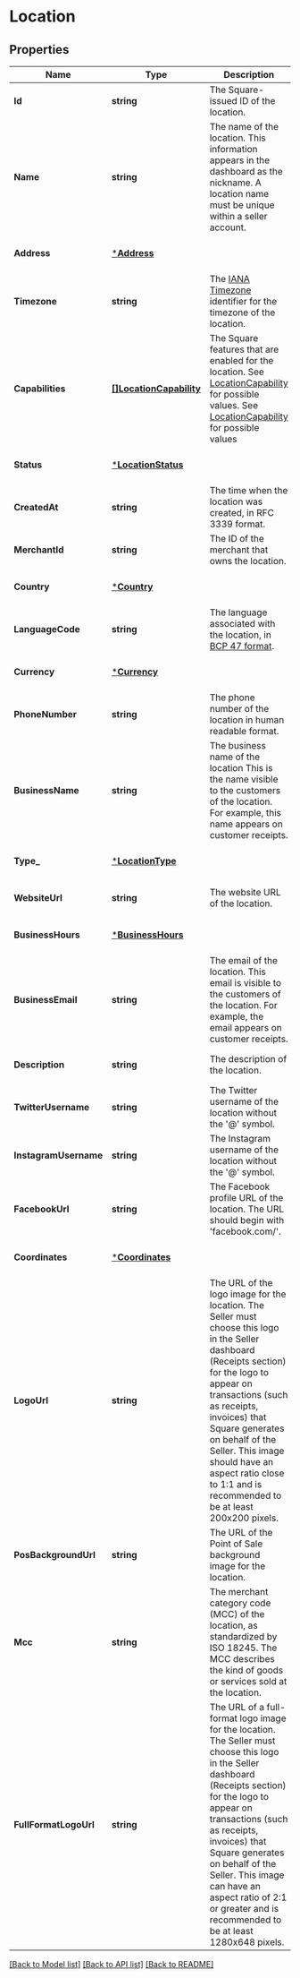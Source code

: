 # Location

## Properties
Name | Type | Description | Notes
------------ | ------------- | ------------- | -------------
**Id** | **string** | The Square-issued ID of the location. | [optional] [default to null]
**Name** | **string** | The name of the location. This information appears in the dashboard as the nickname. A location name must be unique within a seller account. | [optional] [default to null]
**Address** | [***Address**](Address.md) |  | [optional] [default to null]
**Timezone** | **string** | The [IANA Timezone](https://www.iana.org/time-zones) identifier for the timezone of the location. | [optional] [default to null]
**Capabilities** | [**[]LocationCapability**](LocationCapability.md) | The Square features that are enabled for the location. See [LocationCapability](#type-locationcapability) for possible values. See [LocationCapability](#type-locationcapability) for possible values | [optional] [default to null]
**Status** | [***LocationStatus**](LocationStatus.md) |  | [optional] [default to null]
**CreatedAt** | **string** | The time when the location was created, in RFC 3339 format. | [optional] [default to null]
**MerchantId** | **string** | The ID of the merchant that owns the location. | [optional] [default to null]
**Country** | [***Country**](Country.md) |  | [optional] [default to null]
**LanguageCode** | **string** | The language associated with the location, in [BCP 47 format](https://tools.ietf.org/html/bcp47#appendix-A). | [optional] [default to null]
**Currency** | [***Currency**](Currency.md) |  | [optional] [default to null]
**PhoneNumber** | **string** | The phone number of the location in human readable format. | [optional] [default to null]
**BusinessName** | **string** | The business name of the location This is the name visible to the customers of the location. For example, this name appears on customer receipts. | [optional] [default to null]
**Type_** | [***LocationType**](LocationType.md) |  | [optional] [default to null]
**WebsiteUrl** | **string** | The website URL of the location. | [optional] [default to null]
**BusinessHours** | [***BusinessHours**](BusinessHours.md) |  | [optional] [default to null]
**BusinessEmail** | **string** | The email of the location. This email is visible to the customers of the location. For example, the email appears on customer receipts. | [optional] [default to null]
**Description** | **string** | The description of the location. | [optional] [default to null]
**TwitterUsername** | **string** | The Twitter username of the location without the &#x27;@&#x27; symbol. | [optional] [default to null]
**InstagramUsername** | **string** | The Instagram username of the location without the &#x27;@&#x27; symbol. | [optional] [default to null]
**FacebookUrl** | **string** | The Facebook profile URL of the location. The URL should begin with &#x27;facebook.com/&#x27;. | [optional] [default to null]
**Coordinates** | [***Coordinates**](Coordinates.md) |  | [optional] [default to null]
**LogoUrl** | **string** | The URL of the logo image for the location. The Seller must choose this logo in the Seller dashboard (Receipts section) for the logo to appear on transactions (such as receipts, invoices) that Square generates on behalf of the Seller. This image should have an aspect ratio close to 1:1 and is recommended to be at least 200x200 pixels. | [optional] [default to null]
**PosBackgroundUrl** | **string** | The URL of the Point of Sale background image for the location. | [optional] [default to null]
**Mcc** | **string** | The merchant category code (MCC) of the location, as standardized by ISO 18245. The MCC describes the kind of goods or services sold at the location. | [optional] [default to null]
**FullFormatLogoUrl** | **string** | The URL of a full-format logo image for the location. The Seller must choose this logo in the Seller dashboard (Receipts section) for the logo to appear on transactions (such as receipts, invoices) that Square generates on behalf of the Seller. This image can have an aspect ratio of 2:1 or greater and is recommended to be at least 1280x648 pixels. | [optional] [default to null]

[[Back to Model list]](../README.md#documentation-for-models) [[Back to API list]](../README.md#documentation-for-api-endpoints) [[Back to README]](../README.md)

